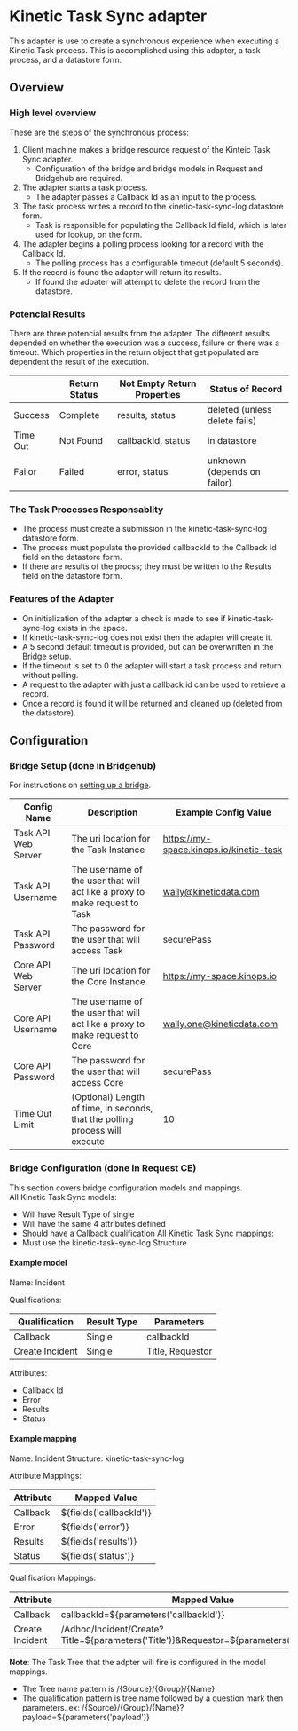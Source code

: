 # Kinetic Task Sync adapter
This adapter is use to create a synchronous experience when executing a Kinetic Task process.  This is accomplished using this adapter, a task process, and a datastore form.

## Overview

### High level overview
These are the steps of the synchronous process:
1. Client machine makes a bridge resource request of the Kinteic Task Sync adapter.
    * Configuration of the bridge and bridge models in Request and Bridgehub are required.
2. The adapter starts a task process.
    * The adapter passes a Callback Id as an input to the process.
3. The task process writes a record to the kinetic-task-sync-log datastore form.
    * Task is responsible for populating the Callback Id field, which is later used for lookup, on the form.
4. The adapter begins a polling process looking for a record with the Callback Id.
    * The polling process has a configurable timeout (default 5 seconds).
5. If the record is found the adapter will return its results.
    * If found the adpater will attempt to delete the record from the datastore.

### Potencial Results
There are three potencial results from the adapter.  The different results depended on whether the execution was a success, failure or there was a timeout. Which properties in the return object that get populated are dependent the result of the execution.

|          | Return Status | Not Empty Return Properties  | Status of Record              |
|----------|---------------|------------------------------|-------------------------------|
| Success  | Complete      | results, status              | deleted (unless delete fails) |
| Time Out | Not Found     | callbackId, status           | in datastore                  |
| Failor   | Failed        | error, status                | unknown (depends on failor)   |

### The Task Processes Responsablity
* The process must create a submission in the kinetic-task-sync-log datastore form.
* The process must populate the provided callbackId to the Callback Id field on the datastore form.
* If there are results of the procss; they must be written to the Results field on the datastore form.

### Features of the Adapter
* On initialization of the adapter a check is made to see if kinetic-task-sync-log exists in the space.
* If kinetic-task-sync-log does not exist then the adapter will create it.
* A 5 second default timeout is provided, but can be overwritten in the Bridge setup.
* If the timeout is set to 0 the adapter will start a task process and return without polling.
* A request to the adapter with just a callback id can be used to retrieve a record.  
* Once a record is found it will be returned and cleaned up (deleted from the datastore). 

## Configuration 

### Bridge Setup (done in Bridgehub)
For instructions on [setting up a bridge](https://community.kineticdata.com/platform/releases/bridgehub-install-guide#creating-a-new-bridge).

| Config Name          | Description                                                                  | Example Config Value                    |
|----------------------|------------------------------------------------------------------------------|-----------------------------------------|
| Task API Web Server  | The uri location for the Task Instance                                       | https://my-space.kinops.io/kinetic-task |
| Task API Username    | The username of the user that will act like a proxy to make request to Task  | wally@kineticdata.com                   |
| Task API Password    | The password for the user that will access Task                              | securePass                              |
| Core API Web Server  | The uri location for the Core Instance                                       | https://my-space.kinops.io              |
| Core API Username    | The username of the user that will act like a proxy to make request to Core  | wally.one@kineticdata.com               |
| Core API Password    | The password for the user that will access Core                              | securePass                              |
| Time Out Limit       | (Optional) Length of time, in seconds, that the polling process will execute | 10                                      |

### Bridge Configuration (done in Request CE)
This section covers bridge configuration models and mappings.   
All Kinetic Task Sync models: 
* Will have Result Type of single
* Will have the same 4 attributes defined 
* Should have a Callback qualification
All Kinetic Task Sync mappings:
* Must use the kinetic-task-sync-log Structure

#### Example model
Name: Incident

Qualifications:

| Qualification   | Result Type | Parameters       |
|-----------------|-------------|------------------|
| Callback        | Single      | callbackId       |
| Create Incident | Single      | Title, Requestor |

Attributes:
* Callback Id
* Error
* Results
* Status

#### Example mapping
Name: Incident
Structure: kinetic-task-sync-log

Attribute Mappings:

| Attribute | Mapped Value            |
|-----------|-------------------------|
| Callback  | ${fields('callbackId')} |
| Error     | ${fields('error')}      |
| Results   | ${fields('results')}    |
| Status    | ${fields('status')}     |

Qualification Mappings:

| Attribute       | Mapped Value                                                                             |
|-----------------|------------------------------------------------------------------------------------------|
| Callback        | callbackId=${parameters('callbackId')}                                                   |
| Create Incident | /Adhoc/Incident/Create?Title=${parameters('Title')}&Requestor=${parameters('Requestor')} |

**Note**: The Task Tree that the adpter will fire is configured in the model mappings.
* The Tree name pattern is /{Source}/{Group}/{Name}
* The qualification pattern is tree name followed by a question mark then parameters.  ex: /{Source}/{Group}/{Name}?payload=${parameters('payload')}

